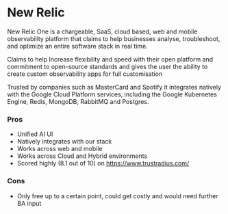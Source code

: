 # New Relic

New Relic One is a chargeable, SaaS, cloud based, web and mobile observability platform that claims to help businesses analyse, troubleshoot, and optimize an entire software stack in real time.

Claims to help Increase flexibility and speed with their open platform and commitment to open-source standards and gives the user the ability to create custom observability apps for full customisation

Trusted by companies such as MasterCard and Spotify it integrates natively with the Google Cloud Platform services, including the Google Kubernetes Engine, Redis, MongoDB, RabbitMQ and Postgres.

### Pros
* Unified AI UI
* Natively integrates with our stack
* Works across web and mobile
* Works across Cloud and Hybrid environments
* Scored highly (8.1 out of 10) on https://www.trustradius.com/

### Cons
* Only free up to a certain point, could get costly and would need further BA input

